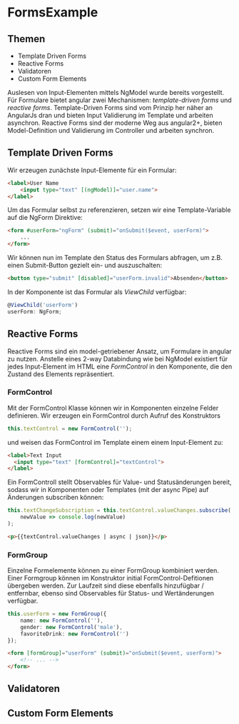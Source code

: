 # FormsExample

## Themen

* Template Driven Forms
* Reactive Forms
* Validatoren
* Custom Form Elements

Auslesen von Input-Elementen mittels NgModel wurde bereits vorgestellt. Für Formulare bietet angular zwei Mechanismen: *template-driven forms* und *reactive forms*. Template-Driven Forms sind vom Prinzip her näher an AngularJs dran und bieten Input Validierung im Template und arbeiten asynchron. Reactive Forms sind der moderne Weg aus angular2+, bieten Model-Definition und Validierung im Controller und arbeiten synchron.


## Template Driven Forms

Wir erzeugen zunächste Input-Elemente für ein Formular:

```html
<label>User Name
    <input type="text" [(ngModel)]="user.name">
</label>
```

Um das Formular selbst zu referenzieren, setzen wir eine Template-Variable auf die NgForm Direktive:
```html
<form #userForm="ngForm" (submit)="onSubmit($event, userForm)">
    ...
</form>
```

Wir können nun im Template den Status des Formulars abfragen, um z.B. einen Submit-Button gezielt ein- und auszuschalten:

```html
<button type="submit" [disabled]="userForm.invalid">Absenden</button>
```

In der Komponente ist das Formular als *ViewChild* verfügbar:

```typescript
@ViewChild('userForm')
userForm: NgForm;
```

## Reactive Forms

Reactive Forms sind ein model-getriebener Ansatz, um Formulare in angular zu nutzen. Anstelle eines 2-way Databindung wie bei NgModel existiert für jedes Input-Element im HTML eine *FormControl* in den Komponente, die den Zustand des Elements repräsentiert.

### FormControl

Mit der FormControl Klasse können wir in Komponenten einzelne Felder definieren. Wir erzeugen ein FormControl durch Aufruf des Konstruktors

```typescript
this.textControl = new FormControl('');
```

und weisen das FormControl im Template einem einem Input-Element zu:

```html
<label>Text Input
  <input type="text" [formControl]="textControl">
</label>
```

Ein FormControll stellt Observables für Value- und Statusänderungen bereit, sodass wir in Komponenten oder Templates (mit der async Pipe) auf Änderungen subscriben können:

```typescript
this.textChangeSubscription = this.textControl.valueChanges.subscribe(
    newValue => console.log(newValue)
);
```

```html
<p>{{textControl.valueChanges | async | json}}</p>
```

### FormGroup

Einzelne Formelemente können zu einer FormGroup kombiniert werden. Einer Formgroup können im Konstruktor initial FormControl-Defitionen übergeben werden. Zur Laufzeit sind diese ebenfalls hinzufügbar / entfernbar, ebenso sind Observables für Status- und Wertänderungen verfügbar.

```typescript
this.userForm = new FormGroup({
    name: new FormControl(''),
    gender: new FormControl('male'),
    favoriteDrink: new FormControl('')
});
```

```html
<form [formGroup]="userForm" (submit)="onSubmit($event, userForm)">
    <!-- ... -->
</form>
```

## Validatoren



## Custom Form Elements